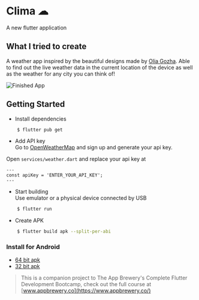 # Clima ☁

A new flutter application

## What I tried to create

A weather app inspired by the beautiful designs made by [Olia Gozha](https://dribbble.com/shots/4663154-). Able to find out the live weather data in the current location of the device as well as the weather for any city you can think of!

![Finished App](https://github.com/londonappbrewery/Images/blob/master/clima-demo.gif)

## Getting Started
* Install dependencies
```sh
    $ flutter pub get
```

* Add API key  
Go to [OpenWeatherMap](https://openweathermap.org/) and sign up and generate your api key.  
  
Open `services/weather.dart` and replace your api key at  
```
---
const apiKey = 'ENTER_YOUR_API_KEY';
---
```

* Start building  
Use emulator or a physical device connected by USB
```sh
    $ flutter run
```

* Create APK
```sh
    $ flutter build apk --split-per-abi
```

### Install for Android
- [64 bit apk](https://www.github.com/raj-vora/clima-flutter/blob/master/apks/clima-arm64.apk?raw=true)
- [32 bit apk](https://www.github.com/raj-vora/clima-flutter/blob/master/apks/clima-armeabi.apk?raw=true)

>This is a companion project to The App Brewery's Complete Flutter Development Bootcamp, check out the full course at [www.appbrewery.co](https://www.appbrewery.co/)